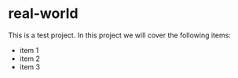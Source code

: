 # real-world

This is a test project.
In this project we will cover the following items:
- item 1
- item 2
- item 3

